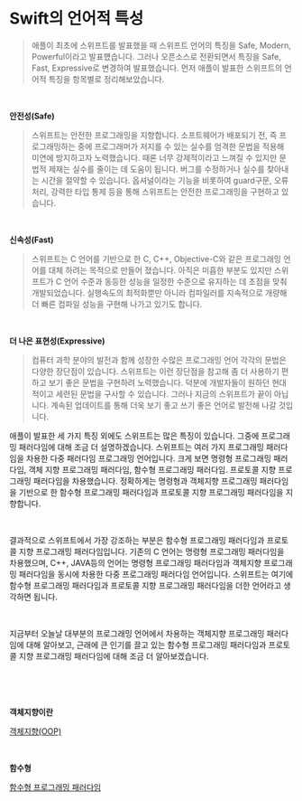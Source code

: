 # Swift의 언어적 특성
>애플이 최초에 스위프트를 발표했을 때 스위프트 언어의 특징을 Safe, Modern, Powerful이라고 발표헀습니다. 그러나 오픈소스로 전환되면서 특징을 Safe, Fast, Expressive로 변경하여 발표했습니다. 먼저 애플이 발표한 스위프트의 언어적 특징을 항목별로 정리해보았습니다. 

<br>

**안전성(Safe)**
>스위프트는 안전한 프로그래밍을 지향합니다. 소프트웨어가 배포되기 전, 즉 프로그래밍하는 중에 프로그래머가 저지를 수 있는 실수를 엄격한 문법을 적용해 미연에 방지하고자 노력했습니다. 때론 너무 강제적이라고 느껴질 수 있지만 문법적 제재는 실수를 줄이는 데 도움이 됩니다. 버그를 수정하거나 실수를 찾아내는 시간을 절약할 수 있습니다. 옵셔널이라는 기능을 비롯하여 guard구문, 오류처리, 강력한 타입 통제 등을 통해 스위프트는 안전한  프로그래밍을 구현하고 있습니다.

<br>

**신속성(Fast)**
> 스위프트는 C 언어를 기반으로 한 C, C++, Objective-C와 같은 프로그래밍 언어를 대체 하려는 목적으로 만들어 졌습니다. 아직은 미흡한 부분도 있지만 스위프트가 C 언어 수준과 동등한 성능을 일정한 수준으로 유지하는 데 초점을 맞춰 개발되었습니다. 실행속도의 최적화뿐만 아니라 컴파일러를 지속적으로 개량해 더 빠른 컴파일 성능을 구현해 나가고 있기도 합니다.

<br>

**더 나은 표현성(Expressive)**
> 컴퓨터 과학 분야의 발전과 함께 성장한 수많은 프로그래밍 언어 각각의 문법은 다양한 장단점이 있습니다. 스위프트는 이런 장단점을 참고해 좀 더 사용하기 편하고 보기 좋은 문법을 구현하려 노력했습니다. 덕분에 개발자들이 원하던 현대적이고 세련된 문법을 구사할 수 있습니다. 그러나 지금의 스위프트가 끝이 아닙니다. 계속된 업데이트를 통해 더욱 보기 좋고 쓰기 좋은 언어로 발전해 나갈 것입니다.

애플이 발표한 세 가지 특징 외에도 스위프트는 많은 특징이 있습니다. 그중에 프로그래밍 패러다임에 대해 조금 더 설명하겠습니다. 스위프트는 여러 가지 프로그래밍 패러다임을 차용한 다중 패러다임 프로그래밍 언어입니다. 크게 보면 명령형 프로그래밍 패러다임, 객체 지향 프로그래밍 패러다임, 함수형 프로그래밍 패러다임. 프로토콜 지향 프로그래밍 패러다임을 차용했습니다. 정확하게는 명령형과 객체지향 프로그래밍 패러다임을 기반으로 한 함수형 프로그래밍 패러다임과 프로토콜 지향 프로그래밍 패러다임을 지향합니다.

<br>

결과적으로 스위프트에서 가장 강조하는 부분은 함수형 프로그래밍 패러다임과 프로토콜 지향 프로그래밍 패러다임입니다.
기존의 C 언어는 명령형 프로그래밍 패러다임을 차용했으며, C++, JAVA등의 언어는 명령형 프로그래밍 패러다임과 객체지향 프로그래밍 패러다임을 동시에 차용한 다중 프로그래밍 패러다임 언어입니다. 스위프트는 여기에 함수형 프로그래밍 패러다임과 프로토콜 지향 프로그래밍 
패러다임을 더한 언어라고 생각하면 됩니다.

<br>

지금부터 오늘날 대부분의 프로그래밍 언어에서 차용하는 객체지향 프로그래밍 패러다임에 대해 알아보고, 근래에 큰 인기를 끌고 있는 함수형 프로그래밍 패러다임과 프로토콜 지향 프로그래밍 패러다임에 대해 조금 더 알아보겠습니다.

<br><br><br>

**객체지향이란**

[객체지향(OOP)](https://github.com/JiHoonAHN/TIL/blob/main/%20swift/what%20is%20Swift/%20Object%20Oriented%20Programing.md)

<br>


**함수형**


[함수형 프로그래밍 패러다임](https://github.com/JiHoonAHN/TIL/blob/main/%20swift/what%20is%20Swift/Functional%20Programming%20Paradigm.md)